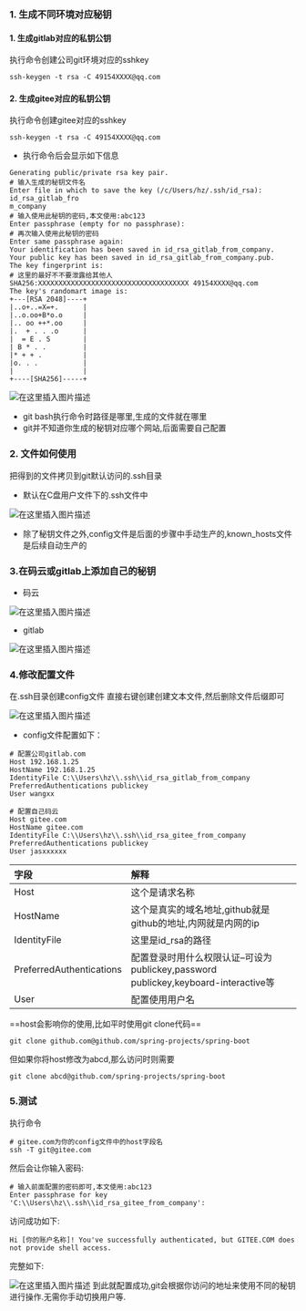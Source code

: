 ### 1. 生成不同环境对应秘钥 
#### 1. 生成gitlab对应的私钥公钥
执行命令创建公司git环境对应的sshkey
```linux
ssh-keygen -t rsa -C 49154XXXX@qq.com
```
#### 2. 生成gitee对应的私钥公钥
执行命令创建gitee对应的sshkey
```linux
ssh-keygen -t rsa -C 49154XXXX@qq.com
```

- 执行命令后会显示如下信息
```linux
Generating public/private rsa key pair.
# 输入生成的秘钥文件名
Enter file in which to save the key (/c/Users/hz/.ssh/id_rsa): id_rsa_gitlab_fro                                                   m_company
# 输入使用此秘钥的密码,本文使用:abc123
Enter passphrase (empty for no passphrase):
# 再次输入使用此秘钥的密码
Enter same passphrase again:
Your identification has been saved in id_rsa_gitlab_from_company.
Your public key has been saved in id_rsa_gitlab_from_company.pub.
The key fingerprint is:
# 这里的最好不不要泄露给其他人
SHA256:XXXXXXXXXXXXXXXXXXXXXXXXXXXXXXXXXXXXX 49154XXXX@qq.com
The key's randomart image is:
+---[RSA 2048]----+
|..o+..=X=+.      |
|..o.oo+B*o.o     |
|.. oo ++*.oo     |
|.  + . . .o      |
|  = E . S        |
| B * . .         |
|* + + .          |
|o. . .           |
|                 |
+----[SHA256]-----+
```
![在这里插入图片描述](https://img-blog.csdnimg.cn/20191028160125102.png?x-oss-process=image/watermark,type_ZmFuZ3poZW5naGVpdGk,shadow_10,text_aHR0cHM6Ly9qYXNtaW5leHouYmxvZy5jc2RuLm5ldA==,size_16,color_FFFFFF,t_70)
- git bash执行命令时路径是哪里,生成的文件就在哪里
- git并不知道你生成的秘钥对应哪个网站,后面需要自己配置

### 2. 文件如何使用
把得到的文件拷贝到git默认访问的.ssh目录
- 默认在C盘用户文件下的.ssh文件中

![在这里插入图片描述](https://img-blog.csdnimg.cn/2019102815482832.png?x-oss-process=image/watermark,type_ZmFuZ3poZW5naGVpdGk,shadow_10,text_aHR0cHM6Ly9qYXNtaW5leHouYmxvZy5jc2RuLm5ldA==,size_16,color_FFFFFF,t_70)
- 除了秘钥文件之外,config文件是后面的步骤中手动生产的,known_hosts文件是后续自动生产的

###  3.在码云或gitlab上添加自己的秘钥
- 码云

![在这里插入图片描述](https://img-blog.csdnimg.cn/20191028155634497.png?x-oss-process=image/watermark,type_ZmFuZ3poZW5naGVpdGk,shadow_10,text_aHR0cHM6Ly9qYXNtaW5leHouYmxvZy5jc2RuLm5ldA==,size_16,color_FFFFFF,t_70)
- gitlab

![在这里插入图片描述](https://img-blog.csdnimg.cn/20191028155703975.png?x-oss-process=image/watermark,type_ZmFuZ3poZW5naGVpdGk,shadow_10,text_aHR0cHM6Ly9qYXNtaW5leHouYmxvZy5jc2RuLm5ldA==,size_16,color_FFFFFF,t_70)
### 4.修改配置文件
在.ssh目录创建config文件
直接右键创建创建文本文件,然后删除文件后缀即可

![在这里插入图片描述](https://img-blog.csdnimg.cn/20191028155752808.png)
- config文件配置如下：
```
# 配置公司gitlab.com
Host 192.168.1.25       
HostName 192.168.1.25
IdentityFile C:\\Users\hz\\.ssh\\id_rsa_gitlab_from_company
PreferredAuthentications publickey
User wangxx

# 配置自己码云
Host gitee.com
HostName gitee.com
IdentityFile C:\\Users\hz\\.ssh\\id_rsa_gitee_from_company
PreferredAuthentications publickey
User jasxxxxxx
```

|字段|解释|
|:--------|:----|
|Host|这个是请求名称|
|HostName|这个是真实的域名地址,github就是github的地址,内网就是内网的ip|
|IdentityFile|这里是id_rsa的路径|
|PreferredAuthentications|配置登录时用什么权限认证–可设为publickey,password publickey,keyboard-interactive等|
|User|配置使用用户名|

==host会影响你的使用,比如平时使用git clone代码==

 ```linux
 git clone github.com@github.com/spring-projects/spring-boot
 ```
 但如果你将host修改为abcd,那么访问时则需要
 ```linux
 git clone abcd@github.com/spring-projects/spring-boot
 ```
 
### 5.测试
执行命令
```linux
# gitee.com为你的config文件中的host字段名
ssh -T git@gitee.com
```
然后会让你输入密码:
```linux
# 输入前面配置的密码即可,本文使用:abc123
Enter passphrase for key 'C:\\Users\hz\\.ssh\\id_rsa_gitee_from_company':
```
访问成功如下:
```linux
Hi [你的账户名称]! You've successfully authenticated, but GITEE.COM does not provide shell access.
```
完整如下:

![在这里插入图片描述](https://img-blog.csdnimg.cn/20191028161505712.png)
到此就配置成功,git会根据你访问的地址来使用不同的秘钥进行操作.无需你手动切换用户等.